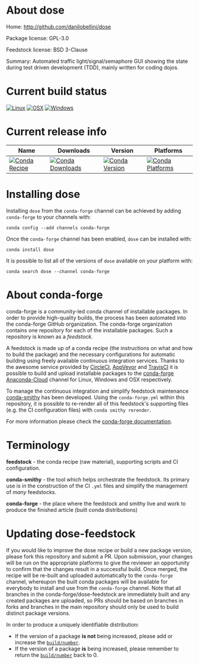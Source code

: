 About dose
==========

Home: http://github.com/danilobellini/dose

Package license: GPL-3.0

Feedstock license: BSD 3-Clause

Summary: Automated traffic light/signal/semaphore GUI showing the state during test driven development (TDD), mainly written for coding dojos.



Current build status
====================

[![Linux](https://img.shields.io/circleci/project/github/conda-forge/dose-feedstock/master.svg?label=Linux)](https://circleci.com/gh/conda-forge/dose-feedstock)
[![OSX](https://img.shields.io/travis/conda-forge/dose-feedstock/master.svg?label=macOS)](https://travis-ci.org/conda-forge/dose-feedstock)
[![Windows](https://img.shields.io/appveyor/ci/conda-forge/dose-feedstock/master.svg?label=Windows)](https://ci.appveyor.com/project/conda-forge/dose-feedstock/branch/master)

Current release info
====================

| Name | Downloads | Version | Platforms |
| --- | --- | --- | --- |
| [![Conda Recipe](https://img.shields.io/badge/recipe-dose-green.svg)](https://anaconda.org/conda-forge/dose) | [![Conda Downloads](https://img.shields.io/conda/dn/conda-forge/dose.svg)](https://anaconda.org/conda-forge/dose) | [![Conda Version](https://img.shields.io/conda/vn/conda-forge/dose.svg)](https://anaconda.org/conda-forge/dose) | [![Conda Platforms](https://img.shields.io/conda/pn/conda-forge/dose.svg)](https://anaconda.org/conda-forge/dose) |

Installing dose
===============

Installing `dose` from the `conda-forge` channel can be achieved by adding `conda-forge` to your channels with:

```
conda config --add channels conda-forge
```

Once the `conda-forge` channel has been enabled, `dose` can be installed with:

```
conda install dose
```

It is possible to list all of the versions of `dose` available on your platform with:

```
conda search dose --channel conda-forge
```


About conda-forge
=================

conda-forge is a community-led conda channel of installable packages.
In order to provide high-quality builds, the process has been automated into the
conda-forge GitHub organization. The conda-forge organization contains one repository
for each of the installable packages. Such a repository is known as a *feedstock*.

A feedstock is made up of a conda recipe (the instructions on what and how to build
the package) and the necessary configurations for automatic building using freely
available continuous integration services. Thanks to the awesome service provided by
[CircleCI](https://circleci.com/), [AppVeyor](https://www.appveyor.com/)
and [TravisCI](https://travis-ci.org/) it is possible to build and upload installable
packages to the [conda-forge](https://anaconda.org/conda-forge)
[Anaconda-Cloud](https://anaconda.org/) channel for Linux, Windows and OSX respectively.

To manage the continuous integration and simplify feedstock maintenance
[conda-smithy](https://github.com/conda-forge/conda-smithy) has been developed.
Using the ``conda-forge.yml`` within this repository, it is possible to re-render all of
this feedstock's supporting files (e.g. the CI configuration files) with ``conda smithy rerender``.

For more information please check the [conda-forge documentation](https://conda-forge.org/docs/).

Terminology
===========

**feedstock** - the conda recipe (raw material), supporting scripts and CI configuration.

**conda-smithy** - the tool which helps orchestrate the feedstock.
                   Its primary use is in the construction of the CI ``.yml`` files
                   and simplify the management of *many* feedstocks.

**conda-forge** - the place where the feedstock and smithy live and work to
                  produce the finished article (built conda distributions)


Updating dose-feedstock
=======================

If you would like to improve the dose recipe or build a new
package version, please fork this repository and submit a PR. Upon submission,
your changes will be run on the appropriate platforms to give the reviewer an
opportunity to confirm that the changes result in a successful build. Once
merged, the recipe will be re-built and uploaded automatically to the
`conda-forge` channel, whereupon the built conda packages will be available for
everybody to install and use from the `conda-forge` channel.
Note that all branches in the conda-forge/dose-feedstock are
immediately built and any created packages are uploaded, so PRs should be based
on branches in forks and branches in the main repository should only be used to
build distinct package versions.

In order to produce a uniquely identifiable distribution:
 * If the version of a package **is not** being increased, please add or increase
   the [``build/number``](https://conda.io/docs/user-guide/tasks/build-packages/define-metadata.html#build-number-and-string).
 * If the version of a package **is** being increased, please remember to return
   the [``build/number``](https://conda.io/docs/user-guide/tasks/build-packages/define-metadata.html#build-number-and-string)
   back to 0.
